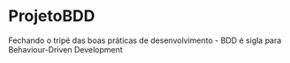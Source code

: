 # ProjetoBDD
Fechando o tripé das boas práticas de desenvolvimento - BDD é sigla para Behaviour-Driven Development
